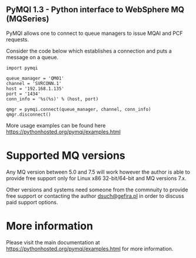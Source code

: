 
PyMQI 1.3 - Python interface to WebSphere MQ (MQSeries)
-------------------------------------------------------

PyMQI allows one to connect to queue managers to issue MQAI and PCF requests.

Consider the code below which establishes a connection and puts a message
on a queue.

    import pymqi
    
    queue_manager = 'QM01'
    channel = 'SVRCONN.1'
    host = '192.168.1.135'
    port = '1434'
    conn_info = '%s(%s)' % (host, port)
    
    qmgr = pymqi.connect(queue_manager, channel, conn_info)
    qmgr.disconnect()


More usage examples can be found here https://pythonhosted.org/pymqi/examples.html

Supported MQ versions
=====================

Any MQ version between 5.0 and 7.5 will work however the author is able to provide
free support only for Linux x86 32-bit/64-bit and MQ versions 7.x.

Other versions and systems need someone from the commnuity to provide free support
or contacting the author dsuch@gefira.pl in order to discuss paid support options.

More information
================

Please visit the main documentation at https://pythonhosted.org/pymqi/examples.html for more information.

